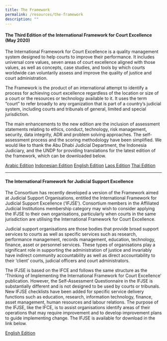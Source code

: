 ```yaml
---
title: The Framework
permalink: /resources/the-framework
description: ""
---
```

#### **The Third Edition of the International Framework for Court Excellence (May 2020)**

The International Framework for Court Excellence is a quality management system designed to help courts to improve their performance. It includes universal core values, seven areas of court excellence aligned with those values, as well as concepts, case studies, and tools by which courts worldwide can voluntarily assess and improve the quality of justice and court administration. 

 The Framework is the product of an international attempt to identify a process for achieving court excellence regardless of the location or size of a court or the resources or technology available to it. It uses the term “court” to refer broadly to any organization that is part of a country’s judicial system, including courts and tribunals of general, limited and special jurisdiction. 

The main enhancements to the new edition are the inclusion of assessment statements relating to ethics, conduct, technology, risk management, security, data integrity, ADR and problem solving approaches. The self-assessment process and the scoring methodology have been simplified. We would like to thank the Abu Dhabi Judicial Department, the Indonesia Judiciary, and the UNDP for providing translations for the latest edition of the framework, which can be downloaded below.

[Arabic Edition](/files/ifce/Arabic-International-Framework-3rd-Edition.pdf)
[Indonesian Edition](/files/ifce/Indonesian-International-Framework-3rd-Edition.pdf)
[English Edition](/files/ifce/English-International-Framework-3rd-Edition.pdf)
[Laos Edition](/files/ifce/Laos-International-Framework-3rd-Edition.pdf)
[Thai Edition](/files/ifce/Thai-International-Framework-3rd-Edition.pdf)

---

#### **The International Framework for Judicial Support Excellence**

The Consortium has recently developed a version of the Framework aimed at Judicial Support Organisations, entitled the International Framework for Judicial Support Excellence (‘IFJSE’). Consortium members in the Affiliated Judicial Institutions membership category may wish to consider applying the IFJSE to their own organisations, particularly when courts in the same jurisdiction are utilising the International Framework for Court Excellence. 

Judicial support organisations are those bodies that provide broad support services to courts as well as specific services such as research, performance management, records management, education, technology, finance, asset or personnel services. These types of organisations play a significant role in supporting the administration of justice and invariably have indirect community accountability as well as direct accountability to their ‘client’ courts, judicial officers and court administrators.

The IFJSE is based on the IFCE and follows the same structure as the ‘Thinking of Implementing the International Framework for Court Excellence’ publication. However, the Self-Assessment Questionnaire in the IFJSE is substantially different and is not designed to be used by courts or tribunals. New IFJSE checklists have been added for specific service delivery functions such as education, research, information technology, finance, asset management, human resources and labour relations. The purpose of the IFJSE, like the IFCE, is to assist organisations identify areas of their operations that may require improvement and to develop improvement plans to guide implementing change. The IFJSE is available for download in the link below.

[English Edition](/files/ifjse/International%20Framework%20for%20Judicial%20Support%20Excellence.pdf)